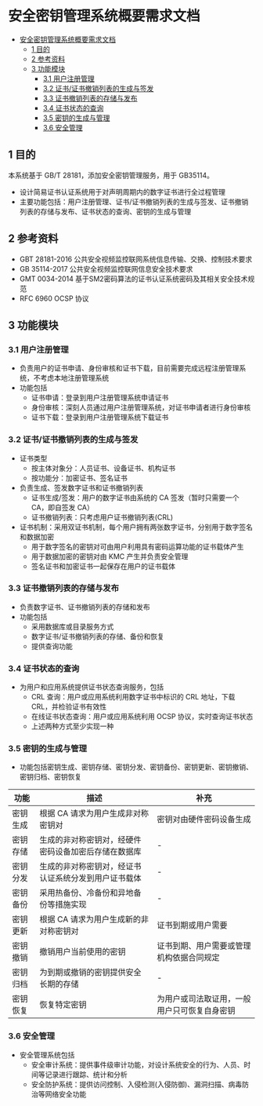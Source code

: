 # 安全密钥管理系统概要需求文档

- [安全密钥管理系统概要需求文档](#%E5%AE%89%E5%85%A8%E5%AF%86%E9%92%A5%E7%AE%A1%E7%90%86%E7%B3%BB%E7%BB%9F%E6%A6%82%E8%A6%81%E9%9C%80%E6%B1%82%E6%96%87%E6%A1%A3)
  - [1 目的](#1-%E7%9B%AE%E7%9A%84)
  - [2 参考资料](#2-%E5%8F%82%E8%80%83%E8%B5%84%E6%96%99)
  - [3 功能模块](#3-%E5%8A%9F%E8%83%BD%E6%A8%A1%E5%9D%97)
    - [3.1 用户注册管理](#31-%E7%94%A8%E6%88%B7%E6%B3%A8%E5%86%8C%E7%AE%A1%E7%90%86)
    - [3.2 证书/证书撤销列表的生成与签发](#32-%E8%AF%81%E4%B9%A6%E8%AF%81%E4%B9%A6%E6%92%A4%E9%94%80%E5%88%97%E8%A1%A8%E7%9A%84%E7%94%9F%E6%88%90%E4%B8%8E%E7%AD%BE%E5%8F%91)
    - [3.3 证书撤销列表的存储与发布](#33-%E8%AF%81%E4%B9%A6%E6%92%A4%E9%94%80%E5%88%97%E8%A1%A8%E7%9A%84%E5%AD%98%E5%82%A8%E4%B8%8E%E5%8F%91%E5%B8%83)
    - [3.4 证书状态的查询](#34-%E8%AF%81%E4%B9%A6%E7%8A%B6%E6%80%81%E7%9A%84%E6%9F%A5%E8%AF%A2)
    - [3.5 密钥的生成与管理](#35-%E5%AF%86%E9%92%A5%E7%9A%84%E7%94%9F%E6%88%90%E4%B8%8E%E7%AE%A1%E7%90%86)
    - [3.6 安全管理](#36-%E5%AE%89%E5%85%A8%E7%AE%A1%E7%90%86)

## 1 目的

本系统基于 GB/T 28181，添加安全密钥管理服务，用于 GB35114。

- 设计简易证书认证系统用于对声明周期内的数字证书进行全过程管理
- 主要功能包括：用户注册管理、证书/证书撤销列表的生成与签发、证书撤销列表的存储与发布、证书状态的查询、密钥的生成与管理

## 2 参考资料

- GBT 28181-2016 公共安全视频监控联网系统信息传输、交换、控制技术要求
- GB 35114-2017 公共安全视频监控联网信息安全技术要求
- GMT 0034-2014 基于SM2密码算法的证书认证系统密码及其相关安全技术规范
- RFC 6960 OCSP 协议

## 3 功能模块

### 3.1 用户注册管理

- 负责用户的证书申请、身份审核和证书下载，目前需要完成远程注册管理系统，不考虑本地注册管理系统
- 功能包括
  - 证书申请：登录到用户注册管理系统申请证书
  - 身份审核：深刻人员通过用户注册管理系统，对证书申请者进行身份审核
  - 证书下载：登录到用户注册管理系统下载证书

### 3.2 证书/证书撤销列表的生成与签发

- 证书类型
  - 按主体对象分：人员证书、设备证书、机构证书
  - 按功能分：加密证书、签名证书
- 负责生成、签发数字证书和证书撤销列表
  - 证书生成/签发：用户的数字证书由系统的 CA 签发（暂时只需要一个 CA，即自签发 CA）
  - 证书撤销列表：只考虑用户证书撤销列表(CRL)
- 证书机制：采用双证书机制，每个用户拥有两张数字证书，分别用于数字签名和数据加密
  - 用于数字签名的密钥对可由用户利用具有密码运算功能的证书载体产生
  - 用于数据加密的密钥对由 KMC 产生并负责安全管理
  - 签名证书和加密证书一起保存在用户的证书载体

### 3.3 证书撤销列表的存储与发布

- 负责数字证书、证书撤销列表的存储和发布
- 功能包括
  - 采用数据库或目录服务方式
  - 数字证书/证书撤销列表的存储、备份和恢复
  - 提供查询功能

### 3.4 证书状态的查询

- 为用户和应用系统提供证书状态查询服务，包括
  - CRL 查询：用户或应用系统利用数字证书中标识的 CRL 地址，下载 CRL，并检验证书有效性
  - 在线证书状态查询：用户或应用系统利用 OCSP 协议，实时查询证书状态
  - 上述两种方式至少实现一种

### 3.5 密钥的生成与管理

- 功能包括密钥生成、密钥存储、密钥分发、密钥备份、密钥更新、密钥撤销、密钥归档、密钥恢复

| 功能 | 描述 | 补充 |
| --- | --- | --- |
| 密钥生成 | 根据 CA 请求为用户生成非对称密钥对 | 密钥对由硬件密码设备生成 |
| 密钥存储 | 生成的非对称密钥对，经硬件密码设备加密后存储在数据库 | - |
| 密钥分发 | 生成的非对称密钥对，经证书认证系统分发到用户证书载体 | - |
| 密钥备份 | 采用热备份、冷备份和异地备份等措施实现 | - |
| 密钥更新 | 根据 CA 请求为用户生成新的非对称密钥对 | 证书到期或用户需要 |
| 密钥撤销 | 撤销用户当前使用的密钥 | 证书到期、用户需要或管理机构依据合同规定 |
| 密钥归档 | 为到期或撤销的密钥提供安全长期的存储 | - |
| 密钥恢复 | 恢复特定密钥 | 为用户或司法取证用，一般用户只可恢复自身密钥 |

### 3.6 安全管理

- 安全管理系统包括
  - 安全审计系统：提供事件级审计功能，对设计系统安全的行为、人员、时间等记录进行跟踪、统计和分析
  - 安全防护系统：提供访问控制、入侵检测(入侵防御)、漏洞扫描、病毒防治等网络安全功能